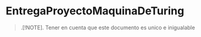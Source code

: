 # EntregaProyectoMaquinaDeTuring


> .[!NOTE].
> Tener en cuenta que este documento es unico e inigualable
